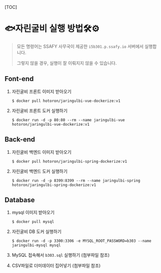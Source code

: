 [TOC]

# 🐟자린굴비 실행 방법🛠⚙

> 모든 명령어는 SSAFY 사무국이 제공한 `i5b301.p.ssafy.io` 서버에서 실행합니다.
>
> 그렇지 않을 경우, 실행이 잘 이뤄지지 않을 수 있습니다. 



## Font-end

1. 자린굴비 프론트 이미지 받아오기

   ```shell
   $ docker pull hotoron/jaringulbi-vue-dockerize:v1
   ```

2. 자린굴비 프론트 도커 실행하기

   ```shell
   $ docker run -d -p 80:80 --rm --name jaringulbi-vue hotoron/jaringulbi-vue-dockerize:v1
   ```

   

## Back-end

1. 자린굴비 백엔드 이미지 받아오기

   ``` shell
   $ docker pull hotoron/jaringulbi-spring-dockerize:v1
   ```

2. 자린굴비 백엔드 도커 실행하기

   ``` shell
   $ docker run -d -p 8399:8399 --rm --name jaringulbi-spring hotoron/jaringulbi-spring-dockerize:v1
   ```



## Database

1. mysql 이미지 받아오기

   ``` shell
   $ docker pull mysql
   ```

2. 자린굴비 DB 도커 실행하기

   ```shell
   $ docker run -d -p 3300:3306 -e MYSQL_ROOT_PASSWORD=b303 --name jaringulbi-mysql mysql
   ```

3. MySQL 접속해서 `b303.sql` 실행하기 (첨부파일 참조)

4. CSV파일로 더미데이터 집어넣기 (첨부파일 참조)
